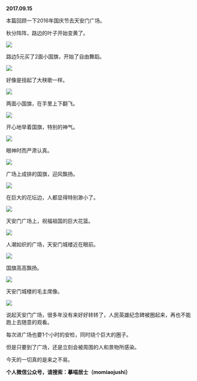
          
            
**2017.09.15**

本篇回顾一下2016年国庆节去天安门广场。

秋分阵阵，路边的叶子开始变黄了。




![](//upload-images.jianshu.io/upload_images/51001-5ae7e1b04a81b314.jpg)




路边5元买了2面小国旗，开始了自由舞蹈。




![](//upload-images.jianshu.io/upload_images/51001-9158f217df61d29d.jpg)




好像是扭起了大秧歌一样。




![](//upload-images.jianshu.io/upload_images/51001-784fc38c364b6419.jpg)




两面小国旗，在手里上下翻飞。




![](//upload-images.jianshu.io/upload_images/51001-4ce6a27f00231125.jpg)




开心地举着国旗，特别的神气。




![](//upload-images.jianshu.io/upload_images/51001-568c32bdb4e928e3.jpg)




眼神时而严肃认真。




![](//upload-images.jianshu.io/upload_images/51001-2ee80b1c0264f0ca.jpg)




广场上成排的国旗，迎风飘扬。




![](//upload-images.jianshu.io/upload_images/51001-fadb09468dbe88b1.jpg)




在巨大的花坛边，人都显得特别渺小了。




![](//upload-images.jianshu.io/upload_images/51001-f9a39ece741919c3.jpg)




天安门广场上，祝福祖国的巨大花篮。




![](//upload-images.jianshu.io/upload_images/51001-311823be092c1825.jpg)




人潮如织的广场，天安门城楼近在眼前。




![](//upload-images.jianshu.io/upload_images/51001-cffcaa1c5b9dff93.jpg)




国旗高高飘扬。




![](//upload-images.jianshu.io/upload_images/51001-66d1dc97853d7608.jpg)




天安门城楼的毛主席像。




![](//upload-images.jianshu.io/upload_images/51001-8d55a2cda98b7c8a.jpg)




说起天安门广场，很多年没有来好好转转了，人民英雄纪念碑被圈起来，再也不能跑上去随意的观看。

每次进广场也要1个小时的安检，同时绕个巨大的圈子。

但是只要到了广场，还是立刻会被周围的人和景物所感染。

今天的一切真的是来之不易。


**个人微信公众号，请搜索：摹喵居士（momiaojushi）**

          
        